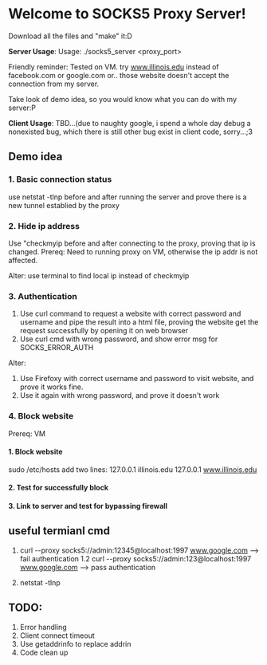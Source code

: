 # Welcome to SOCKS5 Proxy Server!
Download all the files and "make" it:D

**Server Usage**: Usage: ./socks5_server <proxy_port>  

Friendly reminder: Tested on VM. try www.illinois.edu instead of facebook.com or google.com or.. those website doesn't accept the connection from my server.  

Take look of demo idea, so you would know what you can do with my server:P

**Client Usage**: TBD...(due to naughty google, i spend a whole day debug a nonexisted bug, which there is still other bug exist in client code, sorry...;3


## Demo idea
### 1. Basic connection status
use netstat -tlnp before and after running the server and prove there is a new tunnel establied by the proxy

### 2. Hide ip address
Use "checkmyip before and after connecting to the proxy, proving that ip is changed.
Prereq: Need to running proxy on VM, otherwise the ip addr is not affected.

Alter: 
use terminal to find local ip instead of checkmyip

### 3. Authentication
1. Use curl command to request a website with correct password and username and pipe the result into a html file, proving the website get the request successfully by opening it on web browser
2. Use curl cmd with wrong password, and show error msg for SOCKS_ERROR_AUTH

Alter:
1. Use Firefoxy with correct username and password to visit website, and prove it works fine.
2. Use it again with wrong password, and prove it doesn't work
### 4. Block website
Prereq: VM
#### 1. Block website
sudo /etc/hosts 
add two lines:
127.0.0.1 illinois.edu
127.0.0.1 www.illinois.edu
#### 2. Test for successfully block
#### 3. Link to server and test for bypassing firewall

## useful termianl cmd
1. curl --proxy socks5://admin:12345@localhost:1997 www.google.com --> fail authentication
1.2 curl --proxy socks5://admin:123@localhost:1997 www.google.com --> pass authentication

2. netstat -tlnp




## TODO:
1. Error handling
2. Client connect timeout
3. Use getaddrinfo to replace addrin
4. Code clean up
